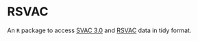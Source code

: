 # RSVAC

An `R` package to access [SVAC 3.0](http://www.sexualviolencedata.org/) and [RSVAC](https://doi.org/10.1177/00223433211044674) data in tidy format.

<!-- done. -->
